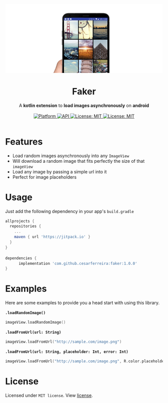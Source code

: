 <div align="center"><img src="extras/ss9.png" /></div>

<h1><div align="center">Faker</div></h1>

<div align="center">A <b>kotlin extension</b> to <b>load images asynchronously</b> on <b>android</b></div><br>

<div align="center">
	<a href="https://www.android.com">
    <img src="https://img.shields.io/badge/platform-Android-brightgreen.svg?style=flat-square"
      alt="Platform" />
  </a>
	<a href="https://android-arsenal.com/api?level=16">
    <img src="https://img.shields.io/badge/API-16%2B-blue.svg?style=flat-square"
      alt="API" />
  </a>
	<a href="https://opensource.org/licenses/MIT">
    <img src="https://img.shields.io/badge/License-MIT-red.svg?style=flat-square"
      alt="License: MIT" />
  </a>
	<a href="https://jitpack.io/#cesarferreira/faker">
    <img src="https://jitpack.io/v/cesarferreira/faker.svg"
      alt="License: MIT" />
  </a>
</div><br>

# Features

- Load random images asynchronously into any `ImageView`
- Will download a random image that fits perfectly the size of that `imageView`
- Load any image by passing a simple url into it
- Perfect for image placeholders

# Usage
Just add the following dependency in your app's `build.gradle`

```groovy
allprojects {
  repositories {
    ...
    maven { url 'https://jitpack.io' }
  }
}

dependencies {
      implementation 'com.github.cesarferreira:faker:1.0.0'
}
```

<!-- implementation 'com.github.cesarferreira.faker:library:1.0.0' -->

# Examples
Here are some examples to provide you a head start with using this library.

<b>`.loadRandomImage()`</b>

```kotlin
imageView.loadRandomImage()
```

<b>`.loadFromUrl(url: String)`</b>

```kotlin
imageView.loadFromUrl("http://sample.com/image.png")
```

<b>`.loadFromUrl(url: String, placeholder: Int, error: Int)`</b>

```kotlin
imageView.loadFromUrl("http://sample.com/image.png", R.color.placeholder, R.color.error)
```


# License
Licensed under `MIT license`. View [license](LICENSE.md).